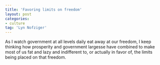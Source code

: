 ```yaml
---
title: 'Favoring limits on freedom'
layout: post
categories:
- culture
tag: 'Lyn Nofziger'
---
```


As I watch government at all levels daily eat away at our freedom, I keep thinking how prosperity and government largesse have combined to make most of us fat and lazy and indifferent to, or actually in favor of, the limits being placed on that freedom.